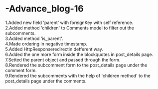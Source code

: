 # -Advance_blog-16

1.Added new field 'parent' with foreignKey with self reference.</br>
2.Added method 'children' to Comments model to filter out the subcomments.</br>
3.Added method 'is_parent'. </br>
4.Made ordering in negative timestamp.</br>
5.Added HttpResponseredirectin defferent way.</br>
6.Added the one more form inside the blockquotes in post_details page.</br>
7.Setted the parent object and passed through the form.</br>
8.Rendered the subcomment form to the post_details page under the comment form.</br>
9.Rendered the subcomments with the help of 'children method' to the post_details page under the comments.</br>

